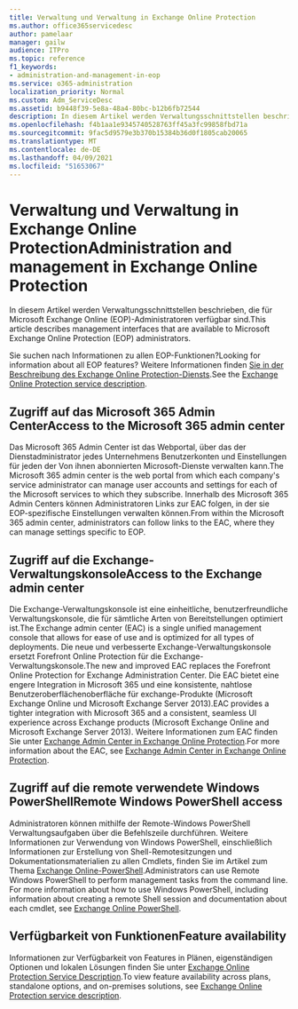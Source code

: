 ```yaml
---
title: Verwaltung und Verwaltung in Exchange Online Protection
ms.author: office365servicedesc
author: pamelaar
manager: gailw
audience: ITPro
ms.topic: reference
f1_keywords:
- administration-and-management-in-eop
ms.service: o365-administration
localization_priority: Normal
ms.custom: Adm_ServiceDesc
ms.assetid: b9448f39-5e8a-48a4-80bc-b12b6fb72544
description: In diesem Artikel werden Verwaltungsschnittstellen beschrieben, die für Microsoft Exchange Online (EOP)-Administratoren verfügbar sind.
ms.openlocfilehash: f4b1aa1e9345740528763ff45a3fc99858fbd71a
ms.sourcegitcommit: 9fac5d9579e3b370b15384b36d0f1805cab20065
ms.translationtype: MT
ms.contentlocale: de-DE
ms.lasthandoff: 04/09/2021
ms.locfileid: "51653067"
---
```

# <a name="administration-and-management-in-exchange-online-protection"></a><span data-ttu-id="a22a2-103">Verwaltung und Verwaltung in Exchange Online Protection</span><span class="sxs-lookup"><span data-stu-id="a22a2-103">Administration and management in Exchange Online Protection</span></span>

<span data-ttu-id="a22a2-104">In diesem Artikel werden Verwaltungsschnittstellen beschrieben, die für Microsoft Exchange Online (EOP)-Administratoren verfügbar sind.</span><span class="sxs-lookup"><span data-stu-id="a22a2-104">This article describes management interfaces that are available to Microsoft Exchange Online Protection (EOP) administrators.</span></span>
  
<span data-ttu-id="a22a2-105">Sie suchen nach Informationen zu allen EOP-Funktionen?</span><span class="sxs-lookup"><span data-stu-id="a22a2-105">Looking for information about all EOP features?</span></span> <span data-ttu-id="a22a2-106">Weitere Informationen finden [Sie in der Beschreibung des Exchange Online Protection-Diensts](exchange-online-protection-service-description.md).</span><span class="sxs-lookup"><span data-stu-id="a22a2-106">See the [Exchange Online Protection service description](exchange-online-protection-service-description.md).</span></span>
  
## <a name="access-to-the-microsoft-365-admin-center"></a><span data-ttu-id="a22a2-107">Zugriff auf das Microsoft 365 Admin Center</span><span class="sxs-lookup"><span data-stu-id="a22a2-107">Access to the Microsoft 365 admin center</span></span>

<span data-ttu-id="a22a2-108">Das Microsoft 365 Admin Center ist das Webportal, über das der Dienstadministrator jedes Unternehmens Benutzerkonten und Einstellungen für jeden der Von ihnen abonnierten Microsoft-Dienste verwalten kann.</span><span class="sxs-lookup"><span data-stu-id="a22a2-108">The Microsoft 365 admin center is the web portal from which each company's service administrator can manage user accounts and settings for each of the Microsoft services to which they subscribe.</span></span> <span data-ttu-id="a22a2-109">Innerhalb des Microsoft 365 Admin Centers können Administratoren Links zur EAC folgen, in der sie EOP-spezifische Einstellungen verwalten können.</span><span class="sxs-lookup"><span data-stu-id="a22a2-109">From within the Microsoft 365 admin center, administrators can follow links to the EAC, where they can manage settings specific to EOP.</span></span>
  
## <a name="access-to-the-exchange-admin-center"></a><span data-ttu-id="a22a2-110">Zugriff auf die Exchange-Verwaltungskonsole</span><span class="sxs-lookup"><span data-stu-id="a22a2-110">Access to the Exchange admin center</span></span>

<span data-ttu-id="a22a2-111">Die Exchange-Verwaltungskonsole ist eine einheitliche, benutzerfreundliche Verwaltungskonsole, die für sämtliche Arten von Bereitstellungen optimiert ist.</span><span class="sxs-lookup"><span data-stu-id="a22a2-111">The Exchange admin center (EAC) is a single unified management console that allows for ease of use and is optimized for all types of deployments.</span></span> <span data-ttu-id="a22a2-112">Die neue und verbesserte Exchange-Verwaltungskonsole ersetzt Forefront Online Protection für die Exchange-Verwaltungskonsole.</span><span class="sxs-lookup"><span data-stu-id="a22a2-112">The new and improved EAC replaces the Forefront Online Protection for Exchange Administration Center.</span></span> <span data-ttu-id="a22a2-113">Die EAC bietet eine engere Integration in Microsoft 365 und eine konsistente, nahtlose Benutzeroberflächenoberfläche für exchange-Produkte (Microsoft Exchange Online und Microsoft Exchange Server 2013).</span><span class="sxs-lookup"><span data-stu-id="a22a2-113">EAC provides a tighter integration with Microsoft 365 and a consistent, seamless UI experience across Exchange products (Microsoft Exchange Online and Microsoft Exchange Server 2013).</span></span> <span data-ttu-id="a22a2-114">Weitere Informationen zum EAC finden Sie unter [Exchange Admin Center in Exchange Online Protection](/microsoft-365/security/office-365-security/exchange-admin-center-in-exchange-online-protection-eop).</span><span class="sxs-lookup"><span data-stu-id="a22a2-114">For more information about the EAC, see [Exchange Admin Center in Exchange Online Protection](/microsoft-365/security/office-365-security/exchange-admin-center-in-exchange-online-protection-eop).</span></span>
  
## <a name="remote-windows-powershell-access"></a><span data-ttu-id="a22a2-115">Zugriff auf die remote verwendete Windows PowerShell</span><span class="sxs-lookup"><span data-stu-id="a22a2-115">Remote Windows PowerShell access</span></span>

 <span data-ttu-id="a22a2-p104">Administratoren können mithilfe der Remote-Windows PowerShell Verwaltungsaufgaben über die Befehlszeile durchführen. Weitere Informationen zur Verwendung von Windows PowerShell, einschließlich Informationen zur Erstellung von Shell-Remotesitzungen und Dokumentationsmaterialien zu allen Cmdlets, finden Sie im Artikel zum Thema [Exchange Online-PowerShell](/powershell/exchange/exchange-online-powershell).</span><span class="sxs-lookup"><span data-stu-id="a22a2-p104">Administrators can use Remote Windows PowerShell to perform management tasks from the command line. For more information about how to use Windows PowerShell, including information about creating a remote Shell session and documentation about each cmdlet, see [Exchange Online PowerShell](/powershell/exchange/exchange-online-powershell).</span></span>
  
## <a name="feature-availability"></a><span data-ttu-id="a22a2-118">Verfügbarkeit von Funktionen</span><span class="sxs-lookup"><span data-stu-id="a22a2-118">Feature availability</span></span>

<span data-ttu-id="a22a2-119">Informationen zur Verfügbarkeit von Features in Plänen, eigenständigen Optionen und lokalen Lösungen finden Sie unter [Exchange Online Protection Service Description](exchange-online-protection-service-description.md).</span><span class="sxs-lookup"><span data-stu-id="a22a2-119">To view feature availability across plans, standalone options, and on-premises solutions, see [Exchange Online Protection service description](exchange-online-protection-service-description.md).</span></span>
